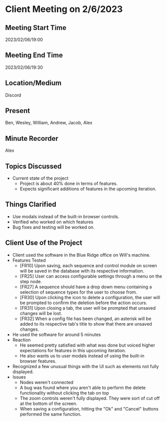 # Client Meeting on 2/6/2023

## Meeting Start Time

2023/02/06/19:00

## Meeting End Time

2023/02/06/19:30

## Location/Medium

Discord

## Present

Ben, Wesley, William, Andrew, Jacob, Alex

## Minute Recorder

Alex

## Topics Discussed

- Current state of the project
  - Project is about 40% done in terms of features.
  - Expects significant additions of features in the upcoming iteration.

## Things Clarified

- Use modals instead of the built-in browser controls.
- Verified who worked on which features
- Bug fixes and testing will be worked on.

## Client Use of the Project

- Client used the software in the Blue Ridge office on Will's machine.
- Features Tested
  - [FR10] Upon saving, each sequence and control module on screen will be saved in the database with its respective information.
  - [FR25] User can access configurable settings through a menu on the step node.
  - [FR27] A sequence should have a drop down menu containing a selection of sequence types for the user to choose from.
  - [FR30] Upon clicking the icon to delete a configuration, the user will be prompted to confirm the deletion before the action occurs.
  - [FR31] Upon closing a tab, the user will be prompted that unsaved changes will be lost.
  - [FR32] When a config file has been changed, an asterisk will be added to its respective tab's title to show that there are unsaved changes.
- He used the software for around 5 minutes
- Reaction
  - He seemed pretty satisfied with what was done but voiced higher expectations for features in this upcoming iteration.
  - He also wants us to user modals instead of using the built-in browser features.
- Recognized a few unusual things with the UI such as elements not fully displayed.
- Issues
  - Nodes weren't connected
  - A bug was found where you aren't able to perform the delete functionality without clicking the tab on top
  - The zoom controls weren't fully displayed. They were sort of cut off at the bottom of the screen.
  - When saving a configuration, hitting the "Ok" and "Cancel" buttons performed the same function.
